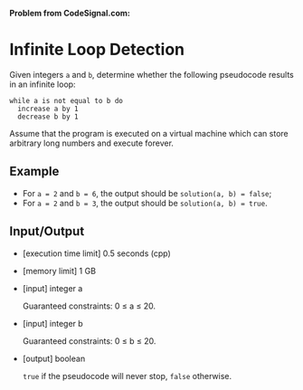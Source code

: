 **Problem from CodeSignal.com:**

# Infinite Loop Detection

Given integers `a` and `b`, determine whether the following pseudocode results in an infinite loop:

```
while a is not equal to b do
  increase a by 1
  decrease b by 1
```

Assume that the program is executed on a virtual machine which can store arbitrary long numbers and execute forever.

## Example

- For `a = 2` and `b = 6`, the output should be `solution(a, b) = false`;
- For `a = 2` and `b = 3`, the output should be `solution(a, b) = true`.

## Input/Output

- [execution time limit] 0.5 seconds (cpp)
- [memory limit] 1 GB
- [input] integer a

  Guaranteed constraints:
  0 ≤ a ≤ 20.

- [input] integer b

  Guaranteed constraints:
  0 ≤ b ≤ 20.

- [output] boolean

  `true` if the pseudocode will never stop, `false` otherwise.